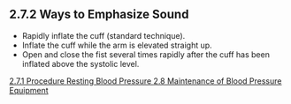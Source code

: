 ## 2.7.2 Ways to Emphasize Sound

* Rapidly inflate the cuff (standard technique).
* Inflate the cuff while the arm is elevated straight up.
* Open and close the fist several times rapidly after the cuff has been inflated above the systolic level.


<div class="center">
<div class="btn-group">
  <a href=":pages_path:/manuals/resting-blood-pressure/2-07-01-procedure.md" class="btn btn-default">
    <span class="glyphicon glyphicon-chevron-left"></span>
    2.7.1 Procedure
  </a>

  <a href=":pages_path:/manuals/resting-blood-pressure" class="btn btn-default">
    <span class="glyphicon glyphicon-chevron-up"></span>
    Resting Blood Pressure
  </a>

  <a href=":pages_path:/manuals/resting-blood-pressure/2-08-maintenance-of-bp-equipment.md" class="btn btn-success">
    2.8 Maintenance of Blood Pressure Equipment
    <span class="glyphicon glyphicon-chevron-right"></span>
  </a>
</div>
</div>
